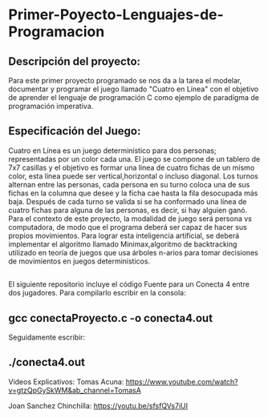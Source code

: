 # Primer-Poyecto-Lenguajes-de-Programacion

## Descripción del proyecto: 

Para este primer proyecto programado se nos da a la tarea el modelar,
documentar y programar el juego llamado "Cuatro en Línea" con el objetivo
de aprender el lenguaje de programación C como ejemplo de paradigma de 
programación imperativa.

## Especificación del Juego:

Cuatro en Línea es un juego determinístico para dos personas; representadas 
por un color cada una. El juego se compone de un tablero de 7x7 casillas y
el objetivo es formar una línea de cuatro fichas de un mismo color, esta 
línea puede ser vertical,horizontal o incluso diagonal. Los turnos 
alternan entre las personas, cada persona en su turno coloca una de sus 
fichas en la columna que desee y la ficha cae hasta la fila desocupada más
baja. Después de cada turno se valida si se ha conformado una línea de 
cuatro fichas para alguna de las personas, es decir, si hay alguien ganó.
Para el contexto de este proyecto, la modalidad de juego será persona vs
computadora, de modo que el programa deberá ser capaz de hacer sus propios
movimientos. Para lograr esta inteligencia artificial, se deberá implementar
el algoritmo llamado Minimax,algoritmo de backtracking utilizado en teoría
de juegos que usa árboles n-arios para tomar decisiones de movimientos en 
juegos determinísticos. 


##
El siguiente repositorio incluye el código Fuente para un Conecta 4 entre dos jugadores. Para compilarlo escribir en la consola:

## gcc conectaProyecto.c -o conecta4.out
Seguidamente escribir:
## ./conecta4.out

Videos Explicativos:
Tomas Acuna: https://www.youtube.com/watch?v=gtzQpGySkWM&ab_channel=TomasA

Joan Sanchez Chinchilla: https://youtu.be/sfsfQVs7iUI
